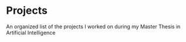 # Projects
An organized list of the projects I worked on during my Master Thesis in Artificial Intelligence
